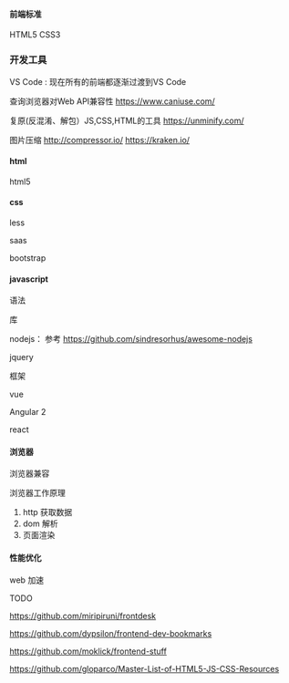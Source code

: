 

####  前端标准

HTML5
CSS3

### 开发工具

VS Code : 现在所有的前端都逐渐过渡到VS Code

查询浏览器对Web API兼容性 https://www.caniuse.com/

复原(反混淆、解包）JS,CSS,HTML的工具 https://unminify.com/

图片压缩
http://compressor.io/
https://kraken.io/

#### html

html5

#### css

less

saas

bootstrap

#### javascript

语法

库

nodejs： 参考 https://github.com/sindresorhus/awesome-nodejs

jquery

框架

vue

Angular 2

react

#### 浏览器

浏览器兼容

浏览器工作原理

1. http 获取数据
2. dom 解析
3. 页面渲染

#### 性能优化

web 加速




TODO

<https://github.com/miripiruni/frontdesk>

<https://github.com/dypsilon/frontend-dev-bookmarks>

<https://github.com/moklick/frontend-stuff>

<https://github.com/gloparco/Master-List-of-HTML5-JS-CSS-Resources>
